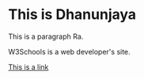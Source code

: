 
<html>
<head>

</head>
<body>

<h1>This is Dhanunjaya</h1
<p>This is a paragraph Ra.</p>
<p title="About W3Schools">W3Schools is a web developer's site.</p>
<a href="https://www.w3schools.com">This is a link </a>

</body>
</html>
